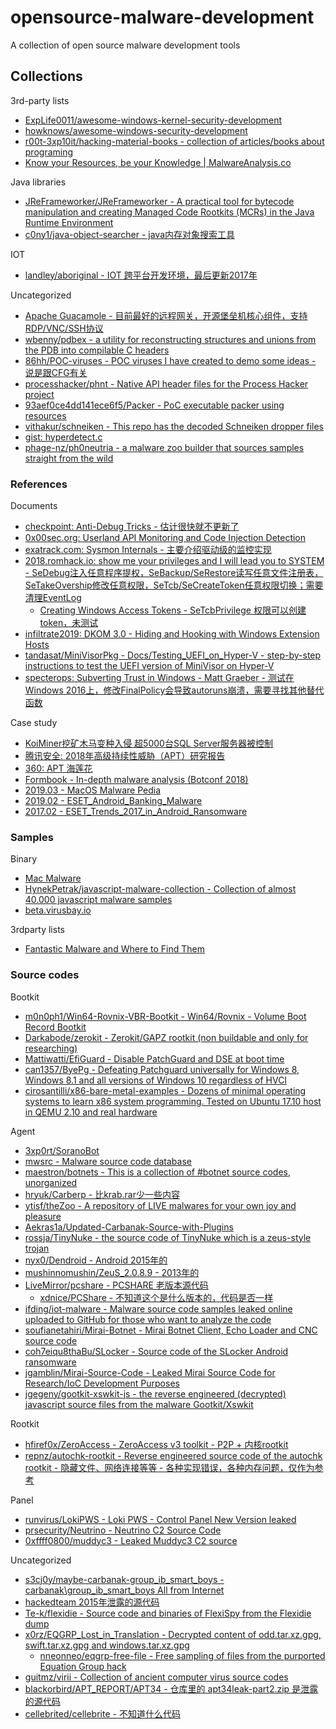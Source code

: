 # opensource-malware-development

A collection of open source malware development tools

## Collections

3rd-party lists

* [ExpLife0011/awesome-windows-kernel-security-development](https://github.com/ExpLife0011/awesome-windows-kernel-security-development)
* [howknows/awesome-windows-security-development](https://github.com/howknows/awesome-windows-security-development)
* [r00t-3xp10it/hacking-material-books - collection of articles/books about programing](https://github.com/r00t-3xp10it/hacking-material-books)
* [Know your Resources, be your Knowledge | MalwareAnalysis.co](https://malwareanalysis.co/)

Java libraries

* [JReFrameworker/JReFrameworker - A practical tool for bytecode manipulation and creating Managed Code Rootkits (MCRs) in the Java Runtime Environment](https://github.com/JReFrameworker/JReFrameworker)
* [c0ny1/java-object-searcher - java内存对象搜索工具](https://github.com/c0ny1/java-object-searcher)

IOT

* [landley/aboriginal - IOT 跨平台开发环境，最后更新2017年](https://github.com/landley/aboriginal)

Uncategorized

* [Apache Guacamole - 目前最好的远程网关，开源堡垒机核心组件，支持RDP/VNC/SSH协议](https://guacamole.apache.org/)
* [wbenny/pdbex - a utility for reconstructing structures and unions from the PDB into compilable C headers](https://github.com/wbenny/pdbex)
* [86hh/POC-viruses - POC viruses I have created to demo some ideas - 说是跟CFG有关](https://github.com/86hh/POC-viruses)
* [processhacker/phnt - Native API header files for the Process Hacker project](https://github.com/processhacker/phnt)
* [93aef0ce4dd141ece6f5/Packer - PoC executable packer using resources](https://github.com/93aef0ce4dd141ece6f5/Packer)
* [vithakur/schneiken - This repo has the decoded Schneiken dropper files](https://github.com/vithakur/schneiken)
* [gist: hyperdetect.c](https://gist.github.com/drew-gpf/d31840bebbbb1ff1d112a6f46e162c05)
* [phage-nz/ph0neutria - a malware zoo builder that sources samples straight from the wild](https://github.com/phage-nz/ph0neutria)

### References

Documents

* [checkpoint: Anti-Debug Tricks - 估计很快就不更新了](https://anti-debug.checkpoint.com/)
* [0x00sec.org: Userland API Monitoring and Code Injection Detection](https://0x00sec.org/t/userland-api-monitoring-and-code-injection-detection/5565)
* [exatrack.com: Sysmon Internals - 主要介绍驱动级的监控实现](https://exatrack.com/public/SysmonInternals.pdf)
* [2018.romhack.io: show me your privileges and I will lead you to SYSTEM - SeDebug注入任意程序提权，SeBackup/SeRestore读写任意文件注册表，SeTakeOvership修改任意权限，SeTcb/SeCreateToken任意权限切换；需要清理EventLog](https://2018.romhack.io/slides/RomHack%202018%20-%20Andrea%20Pierini%20-%20whoami%20priv%20-%20show%20me%20your%20Windows%20privileges%20and%20I%20will%20lead%20you%20to%20SYSTEM.pdf)
  * [Creating Windows Access Tokens - SeTcbPrivilege 权限可以创建 token，未测试](https://decoder.cloud/2019/07/04/creating-windows-access-tokens/)
* [infiltrate2019: DKOM 3.0 - Hiding and Hooking with Windows Extension Hosts](https://downloads.immunityinc.com/infiltrate2019-slidepacks/alex-ionescu-gabrielle-viala-yarden-shafir-dkom-3/infiltrate2019.pdf)
* [tandasat/MiniVisorPkg - Docs/Testing_UEFI_on_Hyper-V - step-by-step instructions to test the UEFI version of MiniVisor on Hyper-V](https://github.com/tandasat/MiniVisorPkg/blob/master/Docs/Testing_UEFI_on_Hyper-V.md)
* [specterops: Subverting Trust in Windows - Matt Graeber - 测试在Windows 2016上，修改FinalPolicy会导致autoruns崩溃，需要寻找其他替代函数](https://specterops.io/assets/resources/SpecterOps_Subverting_Trust_in_Windows.pdf)

Case study

* [KoiMiner挖矿木马变种入侵 超5000台SQL Server服务器被控制](https://s.tencent.com/research/report/567.html)
* [腾讯安全: 2018年高级持续性威胁（APT）研究报告](https://www.freebuf.com/articles/network/193420.html)
* [360: APT 海莲花](https://ti.qianxin.com/uploads/2019/05/08/e159233f9b2b714ba1e76e3e1b84deba.pdf)
* [Formbook - In-depth malware analysis (Botconf 2018)](https://www.slideshare.net/RmiJullian/formbook-indepth-malware-analysis-botconf-2018/)
* [2019.03 - MacOS Malware Pedia](https://research.checkpoint.com/macos-malware-pedia/)
* [2019.02 - ESET_Android_Banking_Malware](https://www.welivesecurity.com/wp-content/uploads/2019/02/ESET_Android_Banking_Malware.pdf)
* [2017.02 - ESET_Trends_2017_in_Android_Ransomware](https://www.welivesecurity.com/wp-content/uploads/2017/02/ESET_Trends_2017_in_Android_Ransomware.pdf)

### Samples

Binary

* [Mac Malware](https://objective-see.com/malware.html)
* [HynekPetrak/javascript-malware-collection - Collection of almost 40.000 javascript malware samples](https://github.com/HynekPetrak/javascript-malware-collection)
* [beta.virusbay.io](https://beta.virusbay.io/)

3rdparty lists

* [Fantastic Malware and Where to Find Them](http://www.megabeets.net/fantastic-malware-and-where-to-find-them/)

### Source codes

Bootkit

* [m0n0ph1/Win64-Rovnix-VBR-Bootkit - Win64/Rovnix - Volume Boot Record Bootkit](https://github.com/m0n0ph1/Win64-Rovnix-VBR-Bootkit)
* [Darkabode/zerokit - Zerokit/GAPZ rootkit (non buildable and only for researching)](https://github.com/Darkabode/zerokit)
* [Mattiwatti/EfiGuard - Disable PatchGuard and DSE at boot time](https://github.com/Mattiwatti/EfiGuard)
* [can1357/ByePg - Defeating Patchguard universally for Windows 8, Windows 8.1 and all versions of Windows 10 regardless of HVCI](https://github.com/can1357/ByePg)
* [cirosantilli/x86-bare-metal-examples - Dozens of minimal operating systems to learn x86 system programming. Tested on Ubuntu 17.10 host in QEMU 2.10 and real hardware](https://github.com/cirosantilli/x86-bare-metal-examples)

Agent

* [3xp0rt/SoranoBot](https://github.com/3xp0rt/SoranoBot)
* [mwsrc - Malware source code database](https://github.com/mwsrc)
* [maestron/botnets - This is a collection of #botnet source codes, unorganized](https://github.com/maestron/botnets)
* [hryuk/Carberp - 比krab.rar少一些内容](https://github.com/hryuk/Carberp)
* [ytisf/theZoo - A repository of LIVE malwares for your own joy and pleasure](https://github.com/ytisf/theZoo)
* [Aekras1a/Updated-Carbanak-Source-with-Plugins](https://github.com/Aekras1a/Updated-Carbanak-Source-with-Plugins)
* [rossja/TinyNuke - the source code of TinyNuke which is a zeus-style trojan](https://github.com/rossja/TinyNuke)
* [nyx0/Dendroid - Android 2015年的](https://github.com/nyx0/Dendroid)
* [mushinnomushin/ZeuS_2.0.8.9 - 2013年的](https://github.com/mushinnomushin/ZeuS_2.0.8.9)
* [LiveMirror/pcshare - PCSHARE 老版本源代码](https://github.com/LiveMirror/pcshare)
  * [xdnice/PCShare - 不知道这个是什么版本的，代码是否一样](https://github.com/xdnice/PCShare)
* [ifding/iot-malware - Malware source code samples leaked online uploaded to GitHub for those who want to analyze the code](https://github.com/ifding/iot-malware)
* [soufianetahiri/Mirai-Botnet - Mirai Botnet Client, Echo Loader and CNC source code](https://github.com/soufianetahiri/Mirai-Botnet)
* [coh7eiqu8thaBu/SLocker - Source code of the SLocker Android ransomware](https://github.com/coh7eiqu8thaBu/SLocker)
* [jgamblin/Mirai-Source-Code - Leaked Mirai Source Code for Research/IoC Development Purposes](https://github.com/jgamblin/Mirai-Source-Code)
* [jgegeny/gootkit-xswkit-js - the reverse engineered (decrypted) javascript source files from the malware Gootkit/Xswkit](https://github.com/jgegeny/gootkit-xswkit-js)

Rootkit

* [hfiref0x/ZeroAccess - ZeroAccess v3 toolkit - P2P + 内核rootkit](https://github.com/hfiref0x/ZeroAccess)
* [repnz/autochk-rootkit - Reverse engineered source code of the autochk rootkit - 隐藏文件、网络连接等等 - 各种实现错误，各种内存问题，仅作为参考](https://github.com/repnz/autochk-rootkit)

Panel

* [runvirus/LokiPWS - Loki PWS - Control Panel New Version leaked](https://github.com/runvirus/LokiPWS)
* [prsecurity/Neutrino - Neutrino C2 Source Code](https://github.com/prsecurity/Neutrino)
* [0xffff0800/muddyc3 - Leaked Muddyc3 C2 source](https://github.com/0xffff0800/muddyc3)

Uncategorized

* [s3cj0y/maybe-carbanak-group_ib_smart_boys - carbanak\\group_ib_smart_boys All from Internet](https://github.com/s3cj0y/maybe-carbanak-group_ib_smart_boys)
* [hackedteam 2015年泄露的源代码](https://github.com/hackedteam?tab=repositories)
* [Te-k/flexidie - Source code and binaries of FlexiSpy from the Flexidie dump](https://github.com/Te-k/flexidie)
* [x0rz/EQGRP_Lost_in_Translation - Decrypted content of odd.tar.xz.gpg, swift.tar.xz.gpg and windows.tar.xz.gpg](https://github.com/x0rz/EQGRP_Lost_in_Translation)
  * [nneonneo/eqgrp-free-file - Free sampling of files from the purported Equation Group hack](https://github.com/nneonneo/eqgrp-free-file)
* [guitmz/virii - Collection of ancient computer virus source codes](https://github.com/guitmz/virii)
* [blackorbird/APT_REPORT/APT34 - 仓库里的 apt34leak-part2.zip 是泄露的源代码](https://github.com/blackorbird/APT_REPORT/tree/master/APT34)
* [cellebrited/cellebrite - 不知道什么代码](https://github.com/cellebrited/cellebrite)



